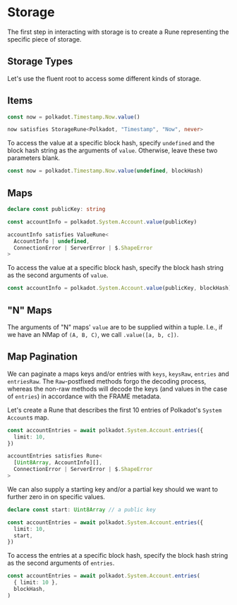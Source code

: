 # Storage

The first step in interacting with storage is to create a Rune representing the
specific piece of storage.

## Storage Types

Let's use the fluent root to access some different kinds of storage.

## Items

```ts
const now = polkadot.Timestamp.Now.value()

now satisfies StorageRune<Polkadot, "Timestamp", "Now", never>
```

To access the value at a specific block hash, specify `undefined` and the block
hash string as the arguments of `value`. Otherwise, leave these two parameters
blank.

```ts
const now = polkadot.Timestamp.Now.value(undefined, blockHash)
```

## Maps

```ts
declare const publicKey: string

const accountInfo = polkadot.System.Account.value(publicKey)

accountInfo satisfies ValueRune<
  AccountInfo | undefined,
  ConnectionError | ServerError | $.ShapeError
>
```

To access the value at a specific block hash, specify the block hash string as
the second arguments of `value`.

```ts
const accountInfo = polkadot.System.Account.value(publicKey, blockHash)
```

## "N" Maps

The arguments of "N" maps' `value` are to be supplied within a tuple. I.e., if
we have an NMap of `(A, B, C)`, we call `.value([a, b, c])`.

## Map Pagination

We can paginate a maps keys and/or entries with `keys`, `keysRaw`, `entries` and
`entriesRaw`. The `Raw`-postfixed methods forgo the decoding process, whereas
the non-raw methods will decode the keys (and values in the case of `entries`)
in accordance with the FRAME metadata.

Let's create a Rune that describes the first 10 entries of Polkadot's `System`
`Account`s map.

```ts
const accountEntries = await polkadot.System.Account.entries({
  limit: 10,
})

accountEntries satisfies Rune<
  [Uint8Array, AccountInfo][],
  ConnectionError | ServerError | $.ShapeError
>
```

We can also supply a starting key and/or a partial key should we want to further
zero in on specific values.

```ts
declare const start: Uint8Array // a public key

const accountEntries = await polkadot.System.Account.entries({
  limit: 10,
  start,
})
```

To access the entries at a specific block hash, specify the block hash string as
the second arguments of `entries`.

```ts
const accountEntries = await polkadot.System.Account.entries(
  { limit: 10 },
  blockHash,
)
```
